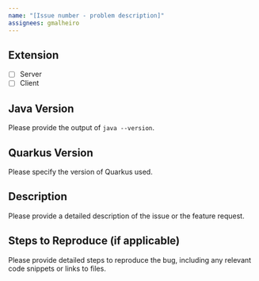 ```yaml
---
name: "[Issue number - problem description]"
assignees: gmalheiro
---
```


## Extension
- [ ] Server
- [ ] Client

## Java Version
Please provide the output of `java --version`.

## Quarkus Version
Please specify the version of Quarkus used.

## Description
Please provide a detailed description of the issue or the feature request.

## Steps to Reproduce (if applicable)
Please provide detailed steps to reproduce the bug, including any relevant code snippets or links to files.
